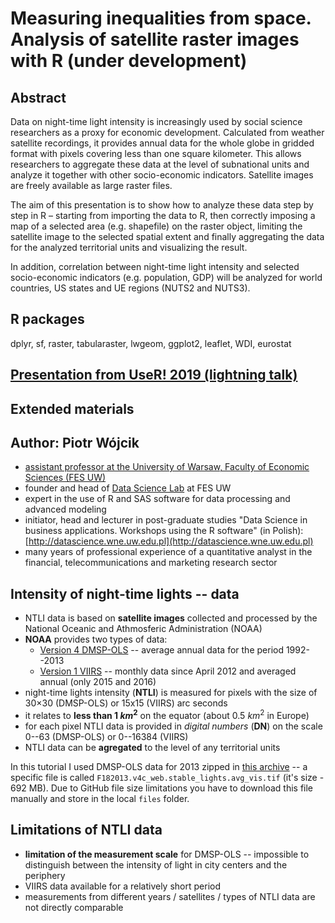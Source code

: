 # Measuring inequalities from space. Analysis of satellite raster images with R (under development)

## Abstract

Data on night-time light intensity is increasingly used by social science researchers as a proxy for economic development. Calculated from weather  
satellite recordings, it provides annual data for the whole globe in gridded format with pixels covering less than one square kilometer. This allows researchers 
to aggregate these data at the level of subnational units and analyze it together with other socio-economic indicators. Satellite images are freely available as 
large raster files. 

The aim of this presentation is to show how to analyze these data step by step in R – starting from importing the data to R, then correctly 
imposing a map of a selected area (e.g. shapefile) on the raster object, limiting the satellite image to the selected spatial extent and finally aggregating 
the data for the analyzed territorial units and visualizing the result. 

In addition, correlation between night-time light intensity and selected socio-economic indicators (e.g. population, GDP) will be analyzed for world countries, US states and 
UE regions (NUTS2 and NUTS3). 

## R packages

dplyr, sf, raster, tabularaster, lwgeom, ggplot2, leaflet, WDI, eurostat

## [Presentation from UseR! 2019 (lightning talk)](Pwojcik_UseR2019_prez.pdf)

## Extended materials



## Author: Piotr Wójcik

* [assistant professor at the University of Warsaw, Faculty of Economic Sciences (FES UW)](http://coin.wne.uw.edu.pl/pwojcik/)
* founder and head of [Data Science Lab](http://dslab.wne.uw.edu.pl) at FES UW
* expert in the use of R and SAS software for data processing and advanced modeling
* initiator, head and lecturer in post-graduate studies "Data Science in business applications. Workshops using the R software" (in Polish): [http://datascience.wne.uw.edu.pl](http://datascience.wne.uw.edu.pl)
* many years of professional experience of a quantitative analyst in the financial, telecommunications and marketing research sector

## Intensity of night-time lights -- data

* NTLI data is based on **satellite images** collected and processed by the National Oceanic and Athmosferic Administration (NOAA)
* **NOAA** provides two types of data:
    * [Version 4 DMSP-OLS](https://ngdc.noaa.gov/eog/dmsp/downloadV4composites.html) -- average annual data for the period 1992--2013
    * [Version 1 VIIRS](https://www.ngdc.noaa.gov/eog/viirs/download_dnb_composites.html) -- monthly data since April 2012 and averaged annual (only 2015 and 2016)
* night-time lights intensity (**NTLI**) is measured for pixels with the size of 30×30 (DMSP-OLS) or 15x15 (VIIRS) arc seconds
* it relates to **less than $1~km^2$** on the equator (about $0.5~km^2$ in Europe)
* for each pixel NTLI data is provided in *digital numbers* (**DN**) on the scale 0--63 (DMSP-OLS) or 0--16384 (VIIRS)
* NTLI data can be **agregated** to the level of any territorial units

In this tutorial I used DMSP-OLS data for 2013 zipped in [this archive](https://ngdc.noaa.gov/eog/data/web_data/v4composites/F182013.v4.tar) -- a specific file is called `F182013.v4c_web.stable_lights.avg_vis.tif` (it's size - 692 MB).
Due to GitHub file size limitations you have to download this file manually and store in the local `files` folder.

## Limitations of NTLI data

* **limitation of the measurement scale** for DMSP-OLS -- impossible to distinguish between the intensity of light in city centers and the periphery
* VIIRS data available for a relatively short period
* measurements from different years / satellites / types of NTLI data are not directly comparable
